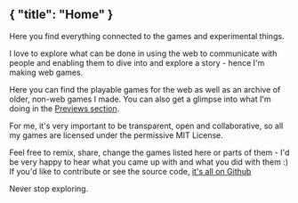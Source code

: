 {
  "title": "Home"
}
---

Here you find everything connected to the games and experimental things.

I love to explore what can be done in using the web to communicate with people
and enabling them to dive into and explore a story - hence I'm making web games.

Here you can find the playable games for the web as well as an archive of older, non-web games I made.
You can also get a glimpse into what I'm doing in the [Previews section](wip.html).

For me, it's very important to be transparent, open and collaborative,
so all my games are licensed under the permissive MIT License.

Feel free to remix, share, change the games listed here or parts of them -
I'd be very happy to hear what you came up with and what you did with them :)
If you'd like to contribute or see the source code, [it's all on Github](https://github.com/arrbyte)

Never stop exploring.
